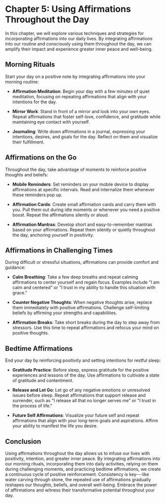 Chapter 5: Using Affirmations Throughout the Day
================================================

In this chapter, we will explore various techniques and strategies for incorporating affirmations into our daily lives. By integrating affirmations into our routine and consciously using them throughout the day, we can amplify their impact and experience greater inner peace and well-being.

Morning Rituals
---------------

Start your day on a positive note by integrating affirmations into your morning routine:

* **Affirmation Meditation**: Begin your day with a few minutes of quiet meditation, focusing on repeating affirmations that align with your intentions for the day.

* **Mirror Work**: Stand in front of a mirror and look into your own eyes. Repeat affirmations that foster self-love, confidence, and gratitude while maintaining eye contact with yourself.

* **Journaling**: Write down affirmations in a journal, expressing your intentions, desires, and goals for the day. Reflect on them and visualize their fulfillment.

Affirmations on the Go
----------------------

Throughout the day, take advantage of moments to reinforce positive thoughts and beliefs:

* **Mobile Reminders**: Set reminders on your mobile device to display affirmations at specific intervals. Read and internalize them whenever these reminders pop up.

* **Affirmation Cards**: Create small affirmation cards and carry them with you. Pull them out during idle moments or whenever you need a positive boost. Repeat the affirmations silently or aloud.

* **Affirmation Mantras**: Develop short and easy-to-remember mantras based on your affirmations. Repeat them silently or quietly throughout the day, anchoring yourself in positivity.

Affirmations in Challenging Times
---------------------------------

During difficult or stressful situations, affirmations can provide comfort and guidance:

* **Calm Breathing**: Take a few deep breaths and repeat calming affirmations to center yourself and regain focus. Examples include "I am calm and centered" or "I trust in my ability to handle this situation with grace."

* **Counter Negative Thoughts**: When negative thoughts arise, replace them immediately with positive affirmations. Challenge self-limiting beliefs by affirming your strengths and capabilities.

* **Affirmation Breaks**: Take short breaks during the day to step away from stressors. Use this time to repeat affirmations and refocus your mind on positive thoughts.

Bedtime Affirmations
--------------------

End your day by reinforcing positivity and setting intentions for restful sleep:

* **Gratitude Practice**: Before sleep, express gratitude for the positive experiences and lessons of the day. Use affirmations to cultivate a state of gratitude and contentment.

* **Release and Let Go**: Let go of any negative emotions or unresolved issues before sleep. Repeat affirmations that support release and surrender, such as "I release all that no longer serves me" or "I trust in the process of life."

* **Future Self Affirmations**: Visualize your future self and repeat affirmations that align with your long-term goals and aspirations. Affirm your ability to manifest the life you desire.

Conclusion
----------

Using affirmations throughout the day allows us to infuse our lives with positivity, intention, and greater inner peace. By integrating affirmations into our morning rituals, incorporating them into daily activities, relying on them during challenging moments, and practicing bedtime affirmations, we create a continuous cycle of positive reinforcement. Consistency is key---like water carving through stone, the repeated use of affirmations gradually reshapes our thoughts, beliefs, and overall well-being. Embrace the power of affirmations and witness their transformative potential throughout your day.
